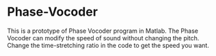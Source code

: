 # Phase-Vocoder

This is a prototype of Phase Vocoder program in Matlab. The Phase Vocoder can modify the speed of sound without changing the pitch. Change the time-stretching ratio in the code to get the speed you want.
